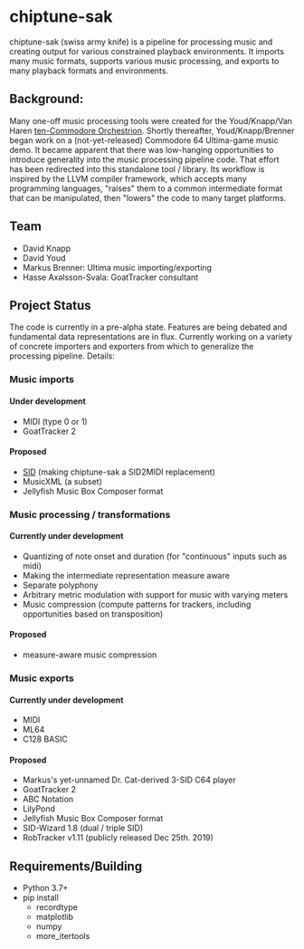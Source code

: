 # chiptune-sak
chiptune-sak (swiss army knife) is a pipeline for processing music and creating output for various constrained playback environments.  It imports many music formats, supports various music processing, and exports to many playback formats and environments.  

## Background:
Many one-off music processing tools were created for the Youd/Knapp/Van Haren [ten-Commodore Orchestrion](https://hackaday.com/2019/09/07/how-many-commodores-does-it-take-to-crack-a-nut/).  Shortly thereafter, Youd/Knapp/Brenner began work on a (not-yet-released) Commodore 64 Ultima-game music demo.  It became apparent that there was low-hanging opportunities to introduce generality into the music processing pipeline code.  That effort has been redirected into this standalone tool / library.  Its workflow is inspired by the LLVM compiler framework, which accepts many programming languages, "raises" them to a common intermediate format that can be manipulated, then "lowers" the code to many target platforms.

## Team
* David Knapp
* David Youd
* Markus Brenner: Ultima music importing/exporting
* Hasse Axəlsson-Svala: GoatTracker consultant

## Project Status
The code is currently in a pre-alpha state.  Features are being debated and fundamental data representations are in flux.  Currently working on a variety of concrete importers and exporters from which to generalize the processing pipeline.  Details:

### Music imports

#### Under development
* MIDI (type 0 or 1)
* GoatTracker 2
  
#### Proposed
* [SID](https://www.hvsc.c64.org/download/C64Music/DOCUMENTS/SID_file_format.txt) (making chiptune-sak a SID2MIDI replacement)
* MusicXML (a subset)
* Jellyfish Music Box Composer format
  
### Music processing / transformations

#### Currently under development
* Quantizing of note onset and duration (for "continuous" inputs such as midi)
* Making the intermediate representation measure aware
* Separate polyphony
* Arbitrary metric modulation with support for music with varying meters
* Music compression (compute patterns for trackers, including opportunities based on transposition)
 
#### Proposed
* measure-aware music compression
  
### Music exports

#### Currently under development
* MIDI
* ML64
* C128 BASIC

#### Proposed
* Markus's yet-unnamed Dr. Cat-derived 3-SID C64 player
* GoatTracker 2
* ABC Notation
* LilyPond
* Jellyfish Music Box Composer format
* SID-Wizard 1.8 (dual / triple SID)
* RobTracker v1.11 (publicly released Dec 25th. 2019)

## Requirements/Building
* Python 3.7+
* pip install
   * recordtype
   * matplotlib
   * numpy
   * more_itertools
